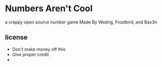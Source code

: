 # Numbers Aren't Cool
a crappy open source number game
Made By Wedrig, Frostbird, and Bax3n

## license
* Don't make money off this
* Give proper credit
* 
